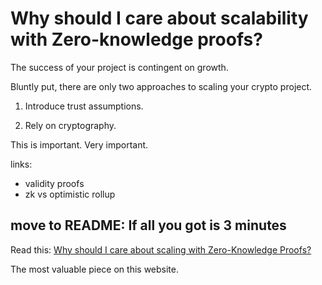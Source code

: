 # Why should I care about scalability with Zero-knowledge proofs?

The success of your project is contingent on growth. 

Bluntly put, there are only two approaches to scaling your crypto project.

1) Introduce trust assumptions.

2) Rely on cryptography.

This is important. Very important.

links:

- validity proofs
- zk vs optimistic rollup

## move to README: If all you got is 3 minutes

Read this: [Why should I care about scaling with Zero-Knowledge Proofs?](/faq/why/)

The most valuable piece on this website.